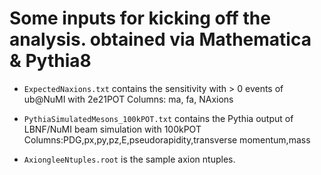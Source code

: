# Some inputs for kicking off the analysis. obtained via Mathematica & Pythia8

- `ExpectedNaxions.txt` contains the sensitivity with > 0 events of ub@NuMI with 2e21POT
	Columns: ma, fa, NAxions 

- `PythiaSimulatedMesons_100kPOT.txt` contains the Pythia output of LBNF/NuMI beam simulation with 100kPOT
	Columns:PDG,px,py,pz,E,pseudorapidity,transverse momentum,mass

- `AxiongleeNtuples.root` is the sample axion ntuples.
